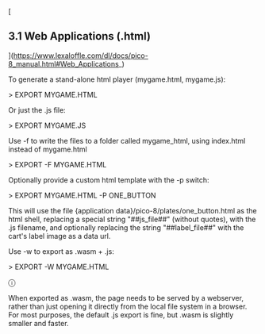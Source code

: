 

[

3.1 Web Applications (.html)
----------------------------

](https://www.lexaloffle.com/dl/docs/pico-8_manual.html#Web_Applications_)

To generate a stand-alone html player (mygame.html, mygame.js):

\> EXPORT MYGAME.HTML  

Or just the .js file:

\> EXPORT MYGAME.JS  

Use -f to write the files to a folder called mygame\_html, using index.html instead of mygame.html

\> EXPORT -F MYGAME.HTML  

Optionally provide a custom html template with the -p switch:

\> EXPORT MYGAME.HTML -P ONE\_BUTTON  

This will use the file {application data}/pico-8/plates/one\_button.html as the html shell, replacing a special string "##js\_file##" (without quotes), with the .js filename, and optionally replacing the string "##label\_file##" with the cart's label image as a data url.

Use -w to export as .wasm + .js:

\> EXPORT -W MYGAME.HTML  

ⓘ

When exported as .wasm, the page needs to be served by a webserver, rather than just opening it directly from the local file system in a browser. For most purposes, the default .js export is fine, but .wasm is slightly smaller and faster.